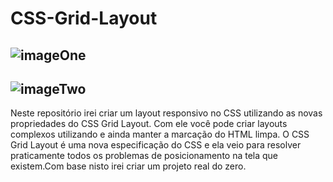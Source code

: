 # CSS-Grid-Layout

## ![imageOne](https://github.com/therruner/CSS-Grid-Layout/blob/master/PhotoOne.png)

## ![imageTwo](https://github.com/therruner/CSS-Grid-Layout/blob/master/PhotoTwo.png)




Neste repositório irei criar um layout responsivo no CSS utilizando as novas propriedades do CSS Grid Layout. Com ele você pode criar layouts complexos utilizando e ainda manter a marcação do HTML limpa.
O CSS Grid Layout é uma nova especificação do CSS e ela veio para resolver praticamente todos os problemas de posicionamento na tela que existem.Com base nisto irei criar um projeto real do zero.
